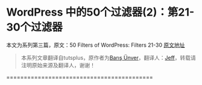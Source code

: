 # WordPress 中的50个过滤器(2)：第21-30个过滤器

本文为系列第三篇，原文：50 Filters of WordPress: Filters 21-30 [原文地址](http://code.tutsplus.com/tutorials/50-filters-of-wordpress-filters-21-30--cms-21298)

> 本系列文章翻译自tutsplus，原作者为[Barış Ünver](http://tutsplus.com/authors/baris-unver)，翻译人：[Jeff](http://devework.com/)，转载请注明原始来源及翻译人，谢谢！

==========================================

